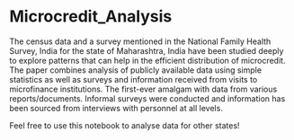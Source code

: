 # Microcredit_Analysis

The census data and a survey mentioned in the National Family Health Survey, India for the state of Maharashtra, India have been studied deeply to explore patterns that can help in the efficient distribution of microcredit. The paper combines analysis of publicly available data using simple statistics as well as surveys and information received from visits to microfinance institutions. The first-ever amalgam with data from various reports/documents. Informal surveys were conducted and information has been sourced from interviews with personnel at all levels. 


Feel free to use this notebook to analyse data for other states!
